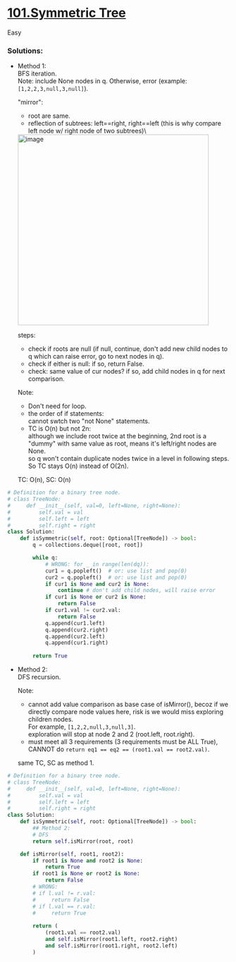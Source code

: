 # [101.Symmetric Tree](https://leetcode.com/problems/symmetric-tree/description/?envType=study-plan-v2&envId=top-interview-150)

Easy

### Solutions:
- Method 1:\
  BFS iteration.\
  Note: include None nodes in q. Otherwise, error (example: `[1,2,2,3,null,3,null]`).
  
  "mirror": 
  - root are same.
  - reflection of subtrees: left==right, right==left (this is why compare left node w/ right node of two subtrees)\
  <img width="433" alt="image" src="https://github.com/user-attachments/assets/457e00db-df6b-4f7c-9c08-648aac7cf1ea">

  steps: 
  - check if roots are null (if null, continue, don't add new child nodes to q which can raise error, go to next nodes in q).
  - check if either is null:  if so, return False.
  - check: same value of cur nodes? if so, add child nodes in q for next comparison.
 
  Note:
  - Don't need for loop.
  - the order of if statements:\
    cannot swtch two "not None" statements.
  - TC is O(n) but not 2n:\
  although we include root twice at the beginning, 2nd root is a "dummy" with same value as root, means it's left/right nodes are None.\
  so q won't contain duplicate nodes twice in a level in following steps. So TC stays O(n) instead of O(2n).
    
  TC: O(n), SC: O(n)
```python
# Definition for a binary tree node.
# class TreeNode:
#     def __init__(self, val=0, left=None, right=None):
#         self.val = val
#         self.left = left
#         self.right = right
class Solution:
    def isSymmetric(self, root: Optional[TreeNode]) -> bool:
        q = collections.deque([root, root])

        while q:
            # WRONG: for _ in range(len(dq)):
            cur1 = q.popleft()  # or: use list and pop(0)
            cur2 = q.popleft()  # or: use list and pop(0)
            if cur1 is None and cur2 is None:
                continue # don't add child nodes, will raise error
            if cur1 is None or cur2 is None:
                return False
            if cur1.val != cur2.val:
                return False
            q.append(cur1.left)
            q.append(cur2.right)
            q.append(cur2.left)
            q.append(cur1.right)
        
        return True
```

- Method 2:\
  DFS recursion.
  
  Note: 
  - cannot add value comparison as base case of isMirror(), becoz if we directly compare node values here, risk is we would miss exploring children nodes.\
    For example, `[1,2,2,null,3,null,3]`.\
    exploration will stop at node 2 and 2 (root.left, root.right).
  - must meet all 3 requirements (3 requirements must be ALL True), CANNOT do `return eq1 == eq2 == (root1.val == root2.val)`.
  
  same TC, SC as method 1.
  
```python
# Definition for a binary tree node.
# class TreeNode:
#     def __init__(self, val=0, left=None, right=None):
#         self.val = val
#         self.left = left
#         self.right = right
class Solution:
    def isSymmetric(self, root: Optional[TreeNode]) -> bool:
        ## Method 2:
        # DFS
        return self.isMirror(root, root)

    def isMirror(self, root1, root2):
        if root1 is None and root2 is None:
            return True
        if root1 is None or root2 is None:
            return False
        # WRONG:
        # if l.val != r.val:
        #     return False
        # if l.val == r.val:
        #     return True
        
        return (
            (root1.val == root2.val)
            and self.isMirror(root1.left, root2.right) 
            and self.isMirror(root1.right, root2.left)
        )
```
